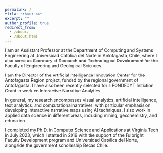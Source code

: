 ```yaml
---
permalink: /
title: "About me"
excerpt: ""
author_profile: true
redirect_from: 
  - /about/
  - /about.html
---
```

I am an Assistant Professor at the Department of Computing and Systems Engineering at Universidad Católica del Norte in Antofagasta, Chile, where I also serve as Secretary of Research and Technological Development for the Faculty of Engineering and Geological Sciences.

I am the Director of the Artificial Intelligence Innovation Center for the Antofagasta Region project, funded by the regional government of Antofagasta. I have also been recently selected for a FONDECYT Initiation Grant to work on Interactive Narrative Analytics.

In general, my research encompasses visual analytics, artificial intelligence, text analytics, and computational narratives, with particular emphasis on developing interactive narrative maps using AI techniques. I also work in applied data science in different areas, including mining, geochemistry, and education.

I completed my Ph.D. in Computer Science and Applications at Virginia Tech in July 2023, which I started in 2019 with the support of the Fulbright Faculty Development program and Universidad Católica del Norte, alongside the government scholarship Becas Chile.